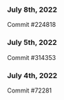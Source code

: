 ### July 8th, 2022

Commit #224818

### July 5th, 2022

Commit #314353


### July 4th, 2022

Commit #72281
